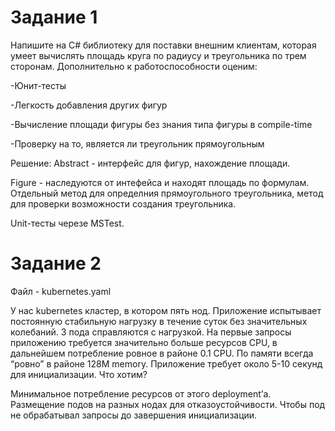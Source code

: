 # Задание 1

Напишите на C# библиотеку для поставки внешним клиентам, которая умеет вычислять площадь круга по радиусу и треугольника по трем сторонам. Дополнительно к работоспособности оценим:

-Юнит-тесты

-Легкость добавления других фигур

-Вычисление площади фигуры без знания типа фигуры в compile-time

-Проверку на то, является ли треугольник прямоугольным

Решение: 
Abstract - интерфейс для фигур, нахождение площади.

Figure - наследуются от интефейса и находят площадь по формулам. Отдельный метод для определния прямоугольного треугольника, метод для проверки возможности создания треугольника.

Unit-тесты черезе MSTest.

# Задание 2

Файл - kubernetes.yaml 

У нас kubernetes кластер, в котором пять нод.
Приложение испытывает постоянную стабильную нагрузку в течение суток без значительных колебаний. 3 пода справляются с нагрузкой.
На первые запросы приложению требуется значительно больше ресурсов CPU, в дальнейшем потребление ровное в районе 0.1 CPU. По памяти всегда “ровно” в районе 128M memory.
Приложение требует около 5-10 секунд для инициализации.
Что хотим?

Минимальное потребление ресурсов от этого deployment’а.
Размещение подов на разных нодах для отказоустойчивости.
Чтобы под не обрабатывал запросы до завершения инициализации.